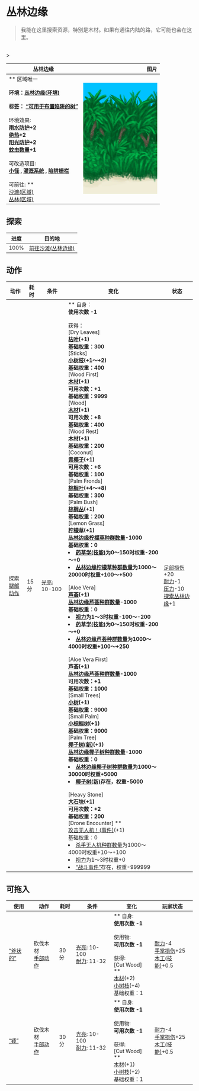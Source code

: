 # 丛林边缘  
> 我能在这里搜索资源，特别是木材。如果有通往内陆的路，它可能也会在这里。  
<br>  
>   
  
  丛林边缘  |   图片   
 ----  |  ----:   
 ** 区域唯一 **<br><br>**环境：**[丛林边缘(环境)](Env_Outskirts.md)<br><br>**标签：**	[“可用于布置陷阱的树”](tag_SnareCompatible.md)<br><br>** 环境效果: **<br>[雨水防护](RainProtection.md)+2<br>[绝热](InsulationHeat.md)+2<br>[阳光防护](SunProtection.md)+2<br>[蚊虫数量](BugPopulation.md)+1<br><br>** 可改造项目: **<br>[小径](Imp_Path.md) , [灌溉系统](Imp_Irrigation.md) , [陷阱栅栏](Imp_TrappingFences.md)<br><br>** 可前往: **<br>[沙滩(区域)](Beach.md)<br>[丛林(区域)](Jungle.md)  |  <img decoding="async" src="Sprite/JunglePatch.png" href="a.md" style="max-width:300px;max-height:300px;">   
  
## 探索  
进度  |  目的地  
----  |  ----  
100%  |  [前往沙滩(丛林边缘)](Path_OutskirtsToBeach.md)  
## 动作  
动作  |  耗时  |  条件  |  变化  |  状态  
----  |  ----  |  ----  |  ----  |  ----  
探索<br>[腿部动作](LegAction.md)  |  15分  |  [光亮](Light.md): 10-100  |  ** 自身：**<br>使用次数  -1<br><br>** 获得： **<br>** [Dry Leaves] **<br>  [枯叶](LeavesDry.md)(+1)<br>基础权重：300<br>** [Sticks] **<br>  [小树枝](Sticks.md)(+1～+2)<br>基础权重：400<br>** [Wood First] **<br>  [木材](Wood.md)(+1)<br>可用次数：+1<br>基础权重：9999<br>** [Wood] **<br>  [木材](Wood.md)(+1)<br>可用次数：+8<br>基础权重：400<br>** [Wood Rest] **<br>  [木材](Wood.md)(+1)<br>基础权重：200<br>** [Coconut] **<br>  [青椰子](CoconutHusked.md)(+1)<br>可用次数：+6<br>基础权重：100<br>** [Palm Fronds] **<br>  [棕榈叶](PalmFronds.md)(+4～+8)<br>基础权重：300<br>** [Palm Bush] **<br>  [棕榈丛](PalmBush.md)(+1)<br>基础权重：200<br>** [Lemon Grass] **<br>  [柠檬草](Lemongrass.md)(+1)<br>[丛林边缘柠檬草种群数量](LemonGrass_OutskirtsPop.md)-1000<br>基础权重：0<li>[药草学(技能)](Skill_Herbology.md)为0～150时权重-200～+0</li><li>[丛林边缘柠檬草种群数量](LemonGrass_OutskirtsPop.md)为1000～20000时权重+100～+500</li><br>** [Aloe Vera] **<br>  [芦荟](AloeVera.md)(+1)<br>[丛林边缘芦荟种群数量](AloeVera_OutskirtsPop.md)-1000<br>基础权重：0<li>[视力](Myopia.md)为1～3时权重-100～-200</li><li>[药草学(技能)](Skill_Herbology.md)为0～150时权重-200～+0</li><li>[丛林边缘芦荟种群数量](AloeVera_OutskirtsPop.md)为1000～4000时权重+100～+250</li><br>** [Aloe Vera First] **<br>  [芦荟](AloeVera.md)(+1)<br>[丛林边缘芦荟种群数量](AloeVera_OutskirtsPop.md)-1000<br>可用次数：+1<br>基础权重：1000<br>** [Small Trees] **<br>  [小树](SmallTree.md)(+1)<br>基础权重：9000<br>** [Small Palm] **<br>  [小棕榈树](SmallPalm.md)(+1)<br>基础权重：9000<br>** [Palm Tree] **<br>  [椰子树(新)](PalmTreeNew.md)(+1)<br>[丛林边缘椰子树种群数量](PalmTree_OutskirtsPop.md)-1000<br>基础权重：0<li>[丛林边缘椰子树种群数量](PalmTree_OutskirtsPop.md)为1000～30000时权重+5000</li><li>[椰子树(新)](PalmTreeNew.md)存在，权重-5000</li><br>** [Heavy Stone] **<br>  [大石块](StoneHeavy.md)(+1)<br>可用次数：+2<br>基础权重：200<br>** [Drone Encounter] **<br>  [攻击无人机！(事件)](Event_DroneFight.md)(+1)<br>基础权重：0<li>[杀手无人机种群数量](Pop_Drone.md)为1000～4000时权重+10～+100</li><li>[视力](Myopia.md)为1～3时权重+0</li><li>[“战斗事件”](tag_FightEvent.md)存在，权重-999999</li>  |  [足部损伤](FootDamage.md)+20<br>[耐力](Stamina.md)-1<br>[压力](Stress.md)-10<br>[探索丛林边缘](Exploration_JungleOutskirts.md)+1  
## 可拖入  
使用  |  动作  |  耗时  |  条件  |  变化  |  玩家状态  
----  |  ----  |  ----  |  ----  |  ----  |  ----  
[“斧状的”](tag_AxeAdv.md)  |  砍伐木材<br>[手部动作](HandAction.md)  |  30分  |  [光亮](Light.md): 10-100<br>[耐力](Stamina.md): 11-32  |  ** 自身: **<br>使用次数  -1<br><br>** 使用物: **<br>可用次数  -1<br><br>** 获得: **<br>** [Cut Wood] **<br>  [木材](Wood.md)(+2)<br>  [小树枝](Sticks.md)(+4)<br>基础权重：1  |  [耐力](Stamina.md)-4<br>[手掌损伤](HandDamage.md)+25<br>[木工(技能)](Skill_Woodworking.md)+0.5  
[“锤”](tag_Axe.md)  |  砍伐木材<br>[手部动作](HandAction.md)  |  30分  |  [光亮](Light.md): 10-100<br>[耐力](Stamina.md): 11-32  |  ** 自身: **<br>使用次数  -1<br><br>** 使用物: **<br>可用次数  -1<br><br>** 获得: **<br>** [Cut Wood] **<br>  [木材](Wood.md)(+1)<br>  [小树枝](Sticks.md)(+2)<br>基础权重：1  |  [耐力](Stamina.md)-4<br>[手掌损伤](HandDamage.md)+25<br>[木工(技能)](Skill_Woodworking.md)+0.5  


<script>document.title="丛林边缘 - 卡牌生存百科 Card Survival Wiki";</script>